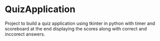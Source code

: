# QuizApplication
Project to build a quiz application using tkinter in python with timer and scoreboard at the end displaying the scores along with correct and inccorect answers.
